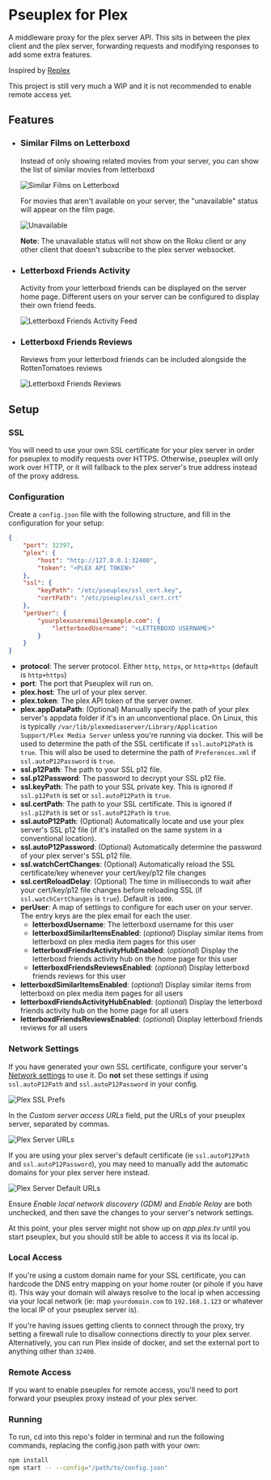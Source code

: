 # Pseuplex for Plex

A middleware proxy for the plex server API. This sits in between the plex client and the plex server, forwarding requests and modifying responses to add some extra features.

Inspired by [Replex](https://github.com/lostb1t/replex)

This project is still very much a WIP and it is not recommended to enable remote access yet.

## Features

- ### Similar Films on Letterboxd

	Instead of only showing related movies from your server, you can show the list of similar movies from letterboxd

	![Similar Films on Letterboxd](docs/images/letterboxd_similar.png)

	For movies that aren't available on your server, the "unavailable" status will appear on the film page.

	![Unavailable](docs/images/unavailable.png)

	**Note**: The unavailable status will not show on the Roku client or any other client that doesn't subscribe to the plex server websocket.

- ### Letterboxd Friends Activity

	Activity from your letterboxd friends can be displayed on the server home page. Different users on your server can be configured to display their own friend feeds.

	![Letterboxd Friends Activity Feed](docs/images/letterboxd_friends_hub.png)

- ### Letterboxd Friends Reviews

	Reviews from your letterboxd friends can be included alongside the RottenTomatoes reviews

	![Letterboxd Friends Reviews](docs/images/letterboxd_friends_reviews.png)

## Setup

### SSL

You will need to use your own SSL certificate for your plex server in order for pseuplex to modify requests over HTTPS. Otherwise, pseuplex will only work over HTTP, or it will fallback to the plex server's true address instead of the proxy address.

### Configuration

Create a `config.json` file with the following structure, and fill in the configuration for your setup:

```json
{
	"port": 32397,
	"plex": {
		"host": "http://127.0.0.1:32400",
		"token": "<PLEX API TOKEN>"
	},
	"ssl": {
		"keyPath": "/etc/pseuplex/ssl_cert.key",
		"certPath": "/etc/pseuplex/ssl_cert.crt"
	},
	"perUser": {
		"yourplexuseremail@example.com": {
			"letterboxdUsername": "<LETTERBOXD USERNAME>"
		}
	}
}
```

- **protocol**: The server protocol. Either `http`, `https`, or `http+https` (default is `http+https`)
- **port**: The port that Pseuplex will run on.
- **plex.host**: The url of your plex server.
- **plex.token**: The plex API token of the server owner.
- **plex.appDataPath**: (Optional) Manually specify the path of your plex server's appdata folder if it's in an unconventional place. On Linux, this is typically `/var/lib/plexmediaserver/Library/Application Support/Plex Media Server` unless you're running via docker. This will be used to determine the path of the SSL certificate if `ssl.autoP12Path` is `true`. This will also be used to determine the path of `Preferences.xml` if `ssl.autoP12Password` is `true`.
- **ssl.p12Path**: The path to your SSL p12 file.
- **ssl.p12Password**: The password to decrypt your SSL p12 file.
- **ssl.keyPath**: The path to your SSL private key. This is ignored if `ssl.p12Path` is set or `ssl.autoP12Path` is `true`.
- **ssl.certPath**: The path to your SSL certificate. This is ignored if `ssl.p12Path` is set or `ssl.autoP12Path` is `true`.
- **ssl.autoP12Path**: (Optional) Automatically locate and use your plex server's SSL p12 file (if it's installed on the same system in a conventional location).
- **ssl.autoP12Password**: (Optional) Automatically determine the password of your plex server's SSL p12 file.
- **ssl.watchCertChanges**: (Optional) Automatically reload the SSL certificate/key whenever your cert/key/p12 file changes
- **ssl.certReloadDelay**: (Optional) The time in milliseconds to wait after your cert/key/p12 file changes before reloading SSL (if `ssl.watchCertChanges` is `true`). Default is `1000`.
- **perUser**: A map of settings to configure for each user on your server. The entry keys are the plex email for each the user.
	- **letterboxdUsername**: The letterboxd username for this user
 	- **letterboxdSimilarItemsEnabled**: (*optional*) Display similar items from letterboxd on plex media item pages for this user
  	- **letterboxdFriendsActivityHubEnabled**: (*optional*) Display the letterboxd friends activity hub on the home page for this user
  	- **letterboxdFriendsReviewsEnabled**: (*optional*) Display letterboxd friends reviews for this user
- **letterboxdSimilarItemsEnabled**: (*optional*) Display similar items from letterboxd on plex media item pages for all users
- **letterboxdFriendsActivityHubEnabled**: (*optional*) Display the letterboxd friends activity hub on the home page for all users
- **letterboxdFriendsReviewsEnabled**: (*optional*) Display letterboxd friends reviews for all users

### Network Settings

If you have generated your own SSL certificate, configure your server's [Network settings](https://support.plex.tv/articles/200430283-network/) to use it. Do **not** set these settings if using `ssl.autoP12Path` and `ssl.autoP12Password` in your config.

![Plex SSL Prefs](docs/images/plex_ssl_prefs.png)

In the *Custom server access URLs* field, put the URLs of your pseuplex server, separated by commas.

![Plex Server URLs](docs/images/plex_server_urls.png)

If you are using your plex server's default certificate (ie `ssl.autoP12Path` and `ssl.autoP12Password`), you may need to manually add the automatic domains for your plex server here instead.

![Plex Server Default URLs](docs/images/plex_server_urls_default.png)

Ensure *Enable local network discovery (GDM)* and *Enable Relay* are both unchecked, and then save the changes to your server's network settings.

At this point, your plex server might not show up on *app.plex.tv* until you start pseuplex, but you should still be able to access it via its local ip.

### Local Access

If you're using a custom domain name for your SSL certificate, you can hardcode the DNS entry mapping on your home router (or pihole if you have it). This way your domain will always resolve to the local ip when accessing via your local network (ie: map `yourdomain.com` to `192.168.1.123` or whatever the local IP of your pseuplex server is).

If you're having issues getting clients to connect through the proxy, try setting a firewall rule to disallow connections directly to your plex server. Alternatively, you can run Plex inside of docker, and set the external port to anything other than `32400`.

### Remote Access

If you want to enable pseuplex for remote access, you'll need to port forward your pseuplex proxy instead of your plex server.

### Running

To run, cd into this repo's folder in terminal and run the following commands, replacing the config.json path with your own:

```sh
npm install
npm start -- --config="/path/to/config.json"
```
